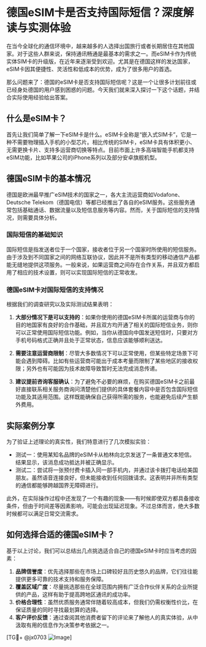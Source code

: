 # 德国eSIM卡是否支持国际短信？深度解读与实测体验

在当今全球化的通信环境中，越来越多的人选择出国旅行或者长期居住在其他国家。对于这些人群来说，保持通讯畅通是最基本的需求之一。而eSIM卡作为传统实体SIM卡的升级版，在近年来逐渐受到欢迎。尤其是在德国这样的发达国家，eSIM卡因其便捷性、灵活性和低成本的优势，成为了很多用户的首选。

那么问题来了：德国的eSIM卡是否支持国际短信呢？这是一个让很多计划前往或已经身处德国的用户感到困惑的问题。今天我们就来深入探讨一下这个话题，并结合实际使用经验给出答案。

## 什么是eSIM卡？

首先让我们简单了解一下eSIM卡是什么。eSIM卡全称是“嵌入式SIM卡”，它是一种不需要物理插入手机的小型芯片。相比传统的SIM卡，eSIM卡具有体积更小、无需更换卡片、支持多运营商切换等特点。目前市面上许多高端智能手机都支持eSIM功能，比如苹果公司的iPhone系列以及部分安卓旗舰机型。

## 德国eSIM卡的基本情况

德国是欧洲最早推广eSIM技术的国家之一，各大主流运营商如Vodafone、Deutsche Telekom（德国电信）等都已经推出了各自的eSIM服务。这些服务通常包括基础通话、数据流量以及短信息服务等内容。然而，关于国际短信的支持情况，则需要具体分析。

### 国际短信的基础知识

国际短信是指发送者位于一个国家，接收者位于另一个国家时所使用的短信服务。由于涉及到不同国家之间的网络互联协议，因此并不是所有类型的移动通信产品都能无缝地提供这项服务。一般来说，如果运营商之间存在合作关系，并且双方都启用了相应的技术设置，则可以实现国际短信的正常收发。

### 德国eSIM卡对国际短信的支持情况

根据我们的调查研究以及实际测试结果表明：

1. **大部分情况下是可以支持的**：如果你使用的德国eSIM卡所属的运营商与你的目的地国家有良好的合作基础，并且双方均开通了相关的国际短信业务，则你可以正常使用国际短信功能。例如，当你从德国向中国发送短信时，只要对方手机号码格式正确并且处于正常状态，信息应该能够顺利送达。

2. **需要注意运营商限制**：尽管大多数情况下可以正常使用，但某些特定场景下可能会遇到障碍。比如有些运营商可能出于成本考量而限制了某些地区的接收权限；另外也有可能因为技术故障导致暂时无法完成消息传递。

3. **建议提前咨询客服确认**：为了避免不必要的麻烦，在购买德国eSIM卡之前最好直接联系相关服务商询问清楚他们提供的具体套餐内容中是否包含国际短信功能及其适用范围。这样既能确保自己获得所需的服务，也能避免后续产生额外费用。

## 实际案例分享

为了验证上述理论的真实性，我们特意进行了几次模拟实验：

- 测试一：使用某知名品牌的eSIM卡从柏林向北京发送了一条普通文本短信。结果显示，该消息成功抵达并被正确显示。
- 测试二：尝试将一张预付费卡插入同一部手机内，并通过该卡拨打电话给美国朋友。虽然语音连接良好，但未能接收到任何回拨请求。这表明并非所有类型的通信都能够跨越国界无障碍进行。

此外，在实际操作过程中还发现了一个有趣的现象——有时候即使双方都具备接收条件，但由于时间差等因素影响，可能会出现延迟现象。不过总体而言，绝大多数时候都可以满足日常交流需求。

## 如何选择合适的德国eSIM卡？

基于以上讨论，我们可以总结出几点挑选适合自己的德国eSIM卡时应当考虑的因素：

1. **品牌信誉度**：优先选择那些在市场上口碑较好且历史悠久的品牌，它们往往能提供更多可靠的技术支持和服务保障。
2. **覆盖区域广度**：尽量挑选那些在全球范围内拥有广泛合作伙伴关系的企业所提供的产品，这样有助于提高跨地区通讯的成功率。
3. **价格合理性**：虽然优质服务通常伴随着较高成本，但我们仍需权衡性价比，在保证质量的同时寻找最划算的选择。
4. **客户评价反馈**：通过查阅其他消费者留下的评论来了解他人的真实体验，从中汲取有用的信息作为决策参考依据之一。

[TG💪+ @jx0703 ![Image](https://github.com/user-attachments/assets/dbca1d08-cadb-493c-b0ec-ad6f7a83f270)]